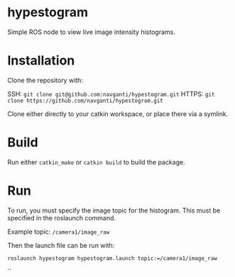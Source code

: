 # hypestogram
Simple ROS node to view live image intensity histograms.

# Installation
Clone the repository with:

SSH: `git clone git@github.com:navganti/hypestogram.git`
HTTPS: `git clone https://github.com/navganti/hypestogram.git`

Clone either directly to your catkin workspace, or place there via a symlink.

# Build
Run either `catkin_make` or `catkin build` to build the package.

# Run
To run, you must specify the image topic for the histogram. This must be 
specified in the roslaunch command.

Example topic: `/camera1/image_raw`

Then the launch file can be run with:

`roslaunch hypestogram hypestogram.launch topic:=/camera1/image_raw`

``
